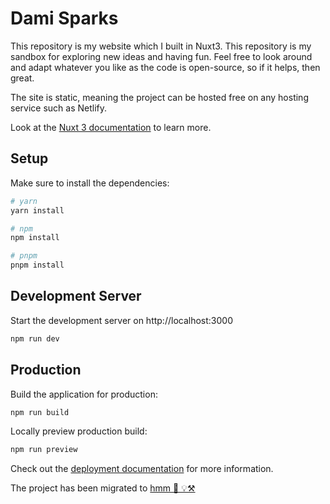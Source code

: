 # Dami Sparks

This repository is my website which I built in Nuxt3.
This repository is my sandbox for exploring new ideas and having fun. Feel free to look around and adapt whatever you like as the code is open-source, so if it helps, then great.

The site is static, meaning the project can be hosted free on any hosting service such as Netlify.

Look at the [Nuxt 3 documentation](https://nuxt.com/docs/getting-started/introduction) to learn more.

## Setup

Make sure to install the dependencies:

```bash
# yarn
yarn install

# npm
npm install

# pnpm
pnpm install
```

## Development Server

Start the development server on http://localhost:3000

```bash
npm run dev
```

## Production

Build the application for production:

```bash
npm run build
```

Locally preview production build:

```bash
npm run preview
```

Check out the [deployment documentation](https://nuxt.com/docs/getting-started/deployment) for more information.

The project has been migrated to [hmm 🧐 💡⚒️](https://github.com/users/damisparks/projects/1)
